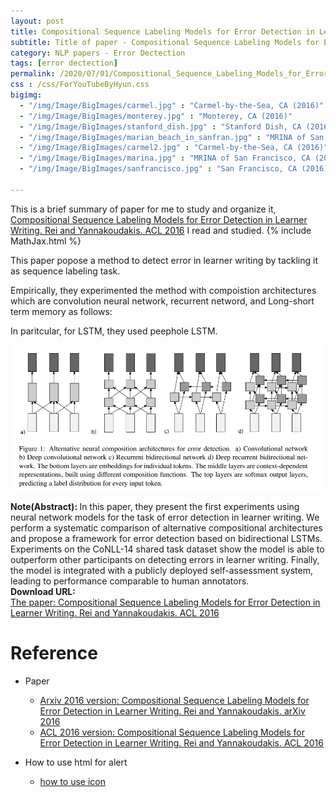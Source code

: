 ```yaml
---
layout: post
title: Compositional Sequence Labeling Models for Error Detection in Learner Writing
subtitle: Title of paper - Compositional Sequence Labeling Models for Error Detection in Learner Writing
category: NLP papers - Error Dectection
tags: [error dectection]
permalink: /2020/07/01/Compositional_Sequence_Labeling_Models_for_Error_Detection_in_Learner_Writing/
css : /css/ForYouTubeByHyun.css
bigimg: 
  - "/img/Image/BigImages/carmel.jpg" : "Carmel-by-the-Sea, CA (2016)"
  - "/img/Image/BigImages/monterey.jpg" : "Monterey, CA (2016)"
  - "/img/Image/BigImages/stanford_dish.jpg" : "Stanford Dish, CA (2016)"
  - "/img/Image/BigImages/marian_beach_in_sanfran.jpg" : "MRINA of San Francisco, CA (2016)"
  - "/img/Image/BigImages/carmel2.jpg" : "Carmel-by-the-Sea, CA (2016)"
  - "/img/Image/BigImages/marina.jpg" : "MRINA of San Francisco, CA (2016)"
  - "/img/Image/BigImages/sanfrancisco.jpg" : "San Francisco, CA (2016)"
  
---
```


This is a brief summary of paper for me to study and organize it, [Compositional Sequence Labeling Models for Error Detection in Learner Writing.  Rei and Yannakoudakis. ACL 2016](https://www.aclweb.org/anthology/P16-1112/) I read and studied. 
{% include MathJax.html %}

This paper popose a method to detect error in learner writing by tackling it as sequence labeling task. 

Empirically, they experimented the method with compoistion architectures which are convolution neural network, recurrent netword, and Long-short term memory as follows:

In paritcular, for LSTM, they used peephole LSTM.

![Rei and Yannakoudakis. ACL 2016](/img/Image/NaturalLanguageProcessing/NLPLabs/Paper_Investigation/Tagging/2020-07-01-Compositional_Sequence_Labeling_Models_for_Error_Detection_in_Learner_Writing/error_dectection.PNG)

<div class="alert alert-info" role="alert"><i class="fa fa-info-circle"></i> <b>Note(Abstract): </b>
In this paper, they present the first experiments using neural network models for the task of error detection in learner writing. We perform a systematic comparison of alternative compositional architectures and propose a framework for error detection based on bidirectional LSTMs. Experiments on the CoNLL-14 shared task dataset show the model is able to outperform other participants on detecting errors in learner writing. Finally, the model is integrated with a publicly deployed self-assessment system, leading to performance comparable to human annotators.
</div>
    
<div class="alert alert-success" role="alert"><i class="fa fa-paperclip fa-lg"></i> <b>Download URL: </b><br>
  <a href="https://www.aclweb.org/anthology/P16-1112/">The paper: Compositional Sequence Labeling Models for Error Detection in Learner Writing.  Rei and Yannakoudakis. ACL 2016</a>
</div>

# Reference 

- Paper 
  - [Arxiv 2016 version: Compositional Sequence Labeling Models for Error Detection in Learner Writing. Rei and Yannakoudakis. arXiv 2016](https://arxiv.org/abs/1607.06153)
  - [ACL 2016 version: Compositional Sequence Labeling Models for Error Detection in Learner Writing.  Rei and Yannakoudakis. ACL 2016](https://www.aclweb.org/anthology/P16-1112/)
  
- How to use html for alert
  - [how to use icon](http://idratherbewriting.com/documentation-theme-jekyll/mydoc_icons.html)
    


